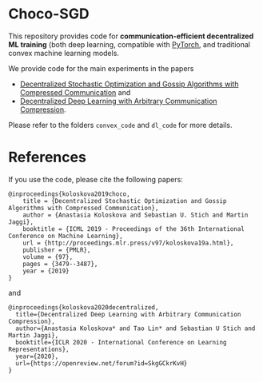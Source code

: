 # Choco-SGD
This repository provides code for **communication-efficient decentralized ML training** (both deep learning, compatible with [PyTorch](https://pytorch.org/), and traditional convex machine learning models.

We provide code for the main experiments in the papers 
 - [Decentralized Stochastic Optimization and Gossip Algorithms with Compressed Communication](https://arxiv.org/abs/1902.00340) and 
 - [Decentralized Deep Learning with Arbitrary Communication Compression](https://arxiv.org/abs/1907.09356).

Please refer to the folders `convex_code` and `dl_code` for more details.


# References
If you use the code, please cite the following papers:

```
@inproceedings{koloskova2019choco,
    title = {Decentralized Stochastic Optimization and Gossip Algorithms with Compressed Communication},
    author = {Anastasia Koloskova and Sebastian U. Stich and Martin Jaggi},
    booktitle = {ICML 2019 - Proceedings of the 36th International Conference on Machine Learning},
    url = {http://proceedings.mlr.press/v97/koloskova19a.html},
    publisher = {PMLR}, 
    volume = {97},
    pages = {3479--3487},
    year = {2019}
}
```
and 
```
@inproceedings{koloskova2020decentralized,
  title={Decentralized Deep Learning with Arbitrary Communication Compression},
  author={Anastasia Koloskova* and Tao Lin* and Sebastian U Stich and Martin Jaggi},
  booktitle={ICLR 2020 - International Conference on Learning Representations},
  year={2020},
  url={https://openreview.net/forum?id=SkgGCkrKvH}
}
```
